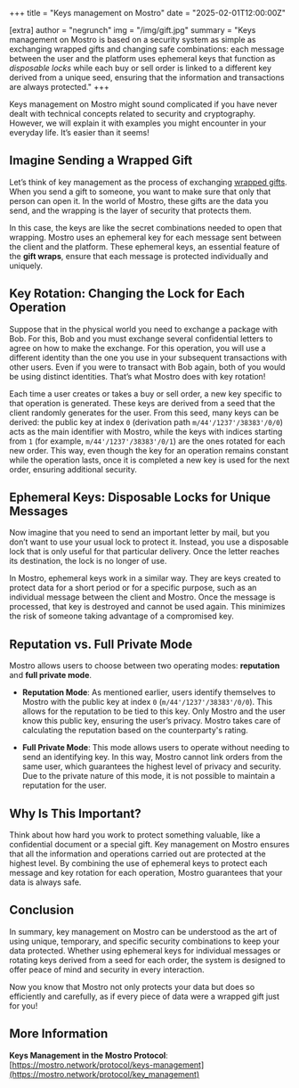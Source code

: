 +++
title = "Keys management on Mostro"
date = "2025-02-01T12:00:00Z"

[extra]
author = "negrunch"
img = "/img/gift.jpg"
summary = "Keys management on Mostro is based on a security system as simple as exchanging wrapped gifts and changing safe combinations: each message between the user and the platform uses ephemeral keys that function as *disposable locks* while each buy or sell order is linked to a different key derived from a unique seed, ensuring that the information and transactions are always protected."
+++

Keys management on Mostro might sound complicated if you have never dealt with technical concepts related to security and cryptography. However, we will explain it with examples you might encounter in your everyday life. It’s easier than it seems!

## Imagine Sending a Wrapped Gift

Let’s think of key management as the process of exchanging [wrapped gifts](https://github.com/nostr-protocol/nips/blob/master/59.md). When you send a gift to someone, you want to make sure that only that person can open it. In the world of Mostro, these gifts are the data you send, and the wrapping is the layer of security that protects them.

In this case, the keys are like the secret combinations needed to open that wrapping. Mostro uses an ephemeral key for each message sent between the client and the platform. These ephemeral keys, an essential feature of the **gift wraps**, ensure that each message is protected individually and uniquely.

## Key Rotation: Changing the Lock for Each Operation

Suppose that in the physical world you need to exchange a package with Bob. For this, Bob and you must exchange several confidential letters to agree on how to make the exchange. For this operation, you will use a different identity than the one you use in your subsequent transactions with other users. Even if you were to transact with Bob again, both of you would be using distinct identities. That’s what Mostro does with key rotation!

Each time a user creates or takes a buy or sell order, a new key specific to that operation is generated. These keys are derived from a seed that the client randomly generates for the user. From this seed, many keys can be derived: the public key at index `0` (derivation path `m/44'/1237'/38383'/0/0`) acts as the main identifier with Mostro, while the keys with indices starting from `1` (for example, `m/44'/1237'/38383'/0/1`) are the ones rotated for each new order. This way, even though the key for an operation remains constant while the operation lasts, once it is completed a new key is used for the next order, ensuring additional security.

## Ephemeral Keys: Disposable Locks for Unique Messages

Now imagine that you need to send an important letter by mail, but you don’t want to use your usual lock to protect it. Instead, you use a disposable lock that is only useful for that particular delivery. Once the letter reaches its destination, the lock is no longer of use.

In Mostro, ephemeral keys work in a similar way. They are keys created to protect data for a short period or for a specific purpose, such as an individual message between the client and Mostro. Once the message is processed, that key is destroyed and cannot be used again. This minimizes the risk of someone taking advantage of a compromised key.

## Reputation vs. Full Private Mode

Mostro allows users to choose between two operating modes: **reputation** and **full private mode**.

- **Reputation Mode**: As mentioned earlier, users identify themselves to Mostro with the public key at index `0` (`m/44'/1237'/38383'/0/0`). This allows for the reputation to be tied to this key. Only Mostro and the user know this public key, ensuring the user’s privacy. Mostro takes care of calculating the reputation based on the counterparty's rating.

- **Full Private Mode**: This mode allows users to operate without needing to send an identifying key. In this way, Mostro cannot link orders from the same user, which guarantees the highest level of privacy and security. Due to the private nature of this mode, it is not possible to maintain a reputation for the user.

## Why Is This Important?

Think about how hard you work to protect something valuable, like a confidential document or a special gift. Key management on Mostro ensures that all the information and operations carried out are protected at the highest level. By combining the use of ephemeral keys to protect each message and key rotation for each operation, Mostro guarantees that your data is always safe.

## Conclusion

In summary, key management on Mostro can be understood as the art of using unique, temporary, and specific security combinations to keep your data protected. Whether using ephemeral keys for individual messages or rotating keys derived from a seed for each order, the system is designed to offer peace of mind and security in every interaction.

Now you know that Mostro not only protects your data but does so efficiently and carefully, as if every piece of data were a wrapped gift just for you!

## More Information

**Keys Management in the Mostro Protocol**: [https://mostro.network/protocol/keys-management](https://mostro.network/protocol/key_management)
